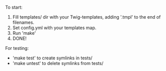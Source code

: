 To start:
1) Fill templates/ dir with your Twig-templates, adding '.tmpl' to the end of filenames.
2) Set config.yml with your templates map.
3) Run 'make'
4) DONE!

For testing:
 - 'make test' to create symlinks in tests/
 - 'make untest' to delete symlinks from tests/
